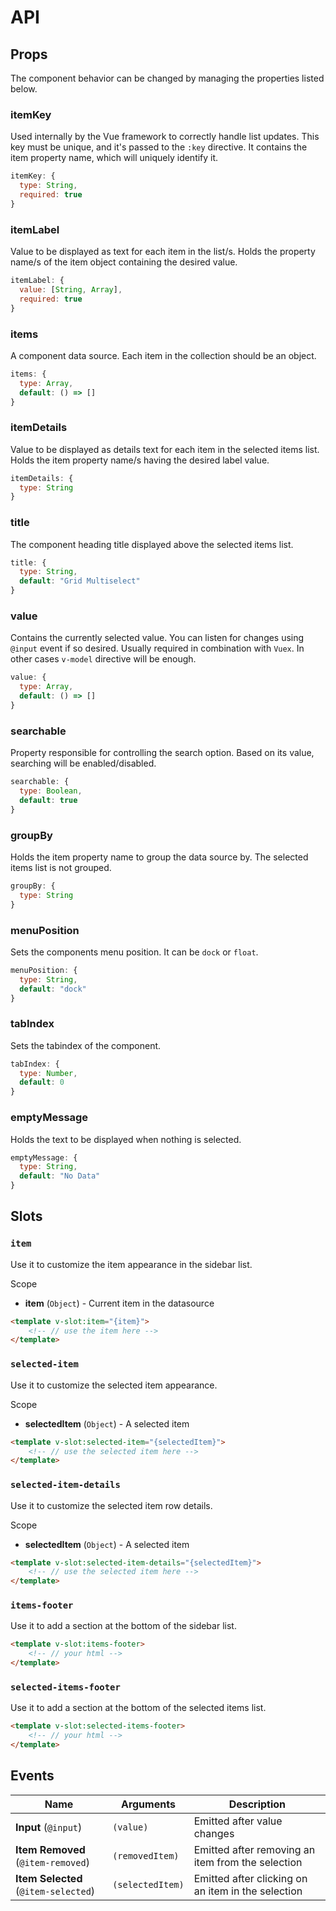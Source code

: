 # API

## Props

The component behavior can be changed by managing the properties listed below.

### itemKey

Used internally by the Vue framework to correctly handle list updates. This key must be unique, and it's passed to the `:key` directive. It contains the item property name, which will uniquely identify it.

```js
itemKey: {
  type: String,
  required: true
}
```

### itemLabel

Value to be displayed as text for each item in the list/s. Holds the property name/s of the item object containing the desired value.

```js
itemLabel: {
  value: [String, Array],
  required: true
}
```

### items

A component data source. Each item in the collection should be an object.

```js
items: {
  type: Array,
  default: () => []
}
```

### itemDetails

Value to be displayed as details text for each item in the selected items list. Holds the item property name/s having the desired label value.

```js
itemDetails: {
  type: String
}
```

### title

The component heading title displayed above the selected items list.

```js
title: {
  type: String,
  default: "Grid Multiselect"
}
```

### value

Contains the currently selected value. You can listen for changes using `@input` event if so desired. Usually required in combination with `Vuex`. In other cases `v-model` directive will be enough.

```js
value: {
  type: Array,
  default: () => []
}
```

### searchable

Property responsible for controlling the search option. Based on its value, searching will be enabled/disabled.

```js
searchable: {
  type: Boolean,
  default: true
}
```

### groupBy

Holds the item property name to group the data source by. The selected items list is not grouped.

```js
groupBy: {
  type: String
}
```

### menuPosition

Sets the components menu position. It can be `dock` or `float`.

```js
menuPosition: {
  type: String,
  default: "dock"
}
```

### tabIndex

Sets the tabindex of the component.

```js
tabIndex: {
  type: Number,
  default: 0
}
```

### emptyMessage

Holds the text to be displayed when nothing is selected.

```js
emptyMessage: {
  type: String,
  default: "No Data"
}
```

## Slots

### `item`

Use it to customize the item appearance in the sidebar list.

Scope

- __item__ (`Object`) - Current item in the datasource

```html
<template v-slot:item="{item}">
	<!-- // use the item here -->
</template>
```

### `selected-item`

Use it to customize the selected item appearance.

Scope

- __selectedItem__ (`Object`) - A selected item

```html
<template v-slot:selected-item="{selectedItem}">
	<!-- // use the selected item here -->
</template>
```

### `selected-item-details`

Use it to customize the selected item row details.

Scope

- __selectedItem__ (`Object`) - A selected item

```html
<template v-slot:selected-item-details="{selectedItem}">
	<!-- // use the selected item here -->
</template>
```

### `items-footer`

Use it to add a section at the bottom of the sidebar list.

```html
<template v-slot:items-footer>
	<!-- // your html -->
</template>
```

### `selected-items-footer`

Use it to add a section at the bottom of the selected items list.

```html
<template v-slot:selected-items-footer>
	<!-- // your html -->
</template>
```

## Events

| Name                  |     Arguments              | Description |
| --------------------- | -------------------------- | ------------|
| __Input__ (`@input`) | `(value)` | Emitted after value changes |
| __Item Removed__ (`@item-removed`) | `(removedItem)` | Emitted after removing an item from the selection |
| __Item Selected__ (`@item-selected`) | `(selectedItem)` | Emitted after clicking on an item in the selection |